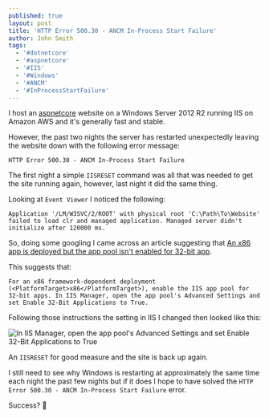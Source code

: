 ```yaml
---
published: true
layout: post
title: 'HTTP Error 500.30 - ANCM In-Process Start Failure'
author: John Smith
tags:
  - '#dotnetcore'
  - '#aspnetcore'
  - '#IIS'
  - '#Windows'
  - '#ANCM'
  - '#InProcessStartFailure'
---
```


I host an [aspnetcore](https://dot.net/) website on a Windows Server 2012 R2 running IIS on Amazon AWS and it's generally fast and stable.

However, the past two nights the server has restarted unexpectedly leaving the website down with the following error message:

```text
HTTP Error 500.30 - ANCM In-Process Start Failure
```

The first night a simple `IISRESET` command was all that was needed to get the site running again, however, last night it did the same thing.

Looking at `Event Viewer` I noticed the following:

```text
Application '/LM/W3SVC/2/ROOT' with physical root 'C:\Path\To\Website' failed to load clr and managed application. Managed server didn't initialize after 120000 ms.
```

So, doing some googling I came across an article suggesting that [An x86 app is deployed but the app pool isn't enabled for 32-bit app](https://docs.microsoft.com/en-us/aspnet/core/host-and-deploy/azure-iis-errors-reference?view=aspnetcore-3.1#an-x86-app-is-deployed-but-the-app-pool-isnt-enabled-for-32-bit-apps).

This suggests that:

```text
For an x86 framework-dependent deployment (<PlatformTarget>x86</PlatformTarget>), enable the IIS app pool for 32-bit apps. In IIS Manager, open the app pool's Advanced Settings and set Enable 32-Bit Applications to True.
```

Following those instructions the setting in IIS I changed then looked like this:

![In IIS Manager, open the app pool's Advanced Settings and set Enable 32-Bit Applications to True](https://i.imgur.com/J5OvzM2.png)

An `IISRESET` for good measure and the site is back up again.

I still need to see why Windows is restarting at approximately the same time each night the past few nights but if it does I hope to have solved the `HTTP Error 500.30 - ANCM In-Process Start Failure` error.

Success? 🎉
